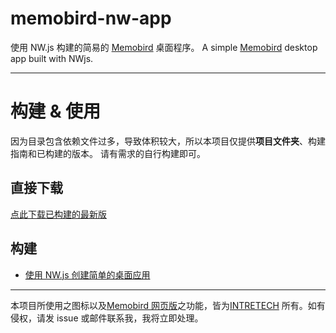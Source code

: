 # memobird-nw-app
使用 NW.js 构建的简易的 [Memobird](https://www.memobird.shop/) 桌面程序。
A simple [Memobird](https://www.memobird.shop/) desktop app built with NWjs.
- - - - - 
# 构建 & 使用

因为目录包含依赖文件过多，导致体积较大，所以本项目仅提供**项目文件夹**、构建指南和已构建的版本。
请有需求的自行构建即可。

## 直接下载
[点此下载已构建的最新版](https://github.com/rosuH/memobird-nw-app/releases/download/v1.0.0/Memobird.7z)

## 构建

- [使用 NW.js 创建简单的桌面应用](https://blog.rosuh.me/2018/03/Use-NW-to-build-a-web-app/)

- - - - -
本项目所使用之图标以及[Memobird 网页版](http://w.memobird.cn/cn/w/login.aspx)之功能，皆为[INTRETECH](http://www.intretech.com/) 所有。如有侵权，请发 issue 或邮件联系我，我将立即处理。

